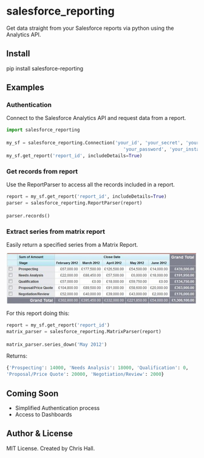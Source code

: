 # salesforce_reporting
Get data straight from your Salesforce reports via python using the Analytics API.

## Install

   pip install salesforce-reporting

## Examples

### Authentication
Connect to the Salesforce Analytics API and request data from a report.
```python
import salesforce_reporting
    
my_sf = salesforce_reporting.Connection('your_id', 'your_secret', 'your_username', 
                                           'your_password', 'your_instance')
my_sf.get_report('report_id', includeDetails=True)
```

### Get records from report
Use the ReportParser to access all the records included in a report.
```python
report = my_sf.get_report('report_id', includeDetails=True)
parser = salesforce_reporting.ReportParser(report)
    
parser.records()
```

### Extract series from matrix report
Easily return a specified series from a Matrix Report.

![Alt text](examples/matrix_report.jpg)

For this report doing this:
```python
report = my_sf.get_report('report_id')
matrix_parser = salesforce_reporting.MatrixParser(report)
    
matrix_parser.series_down('May 2012')
```
Returns:
```python
{'Prospecting': 14000, 'Needs Analysis': 18000, 'Qualification': 0,
'Proposal/Price Quote': 20000, 'Negotiation/Review': 2000}
```

## Coming Soon
- Simplified Authentication process
- Access to Dashboards

## Author & License
MIT License. Created by Chris Hall.

